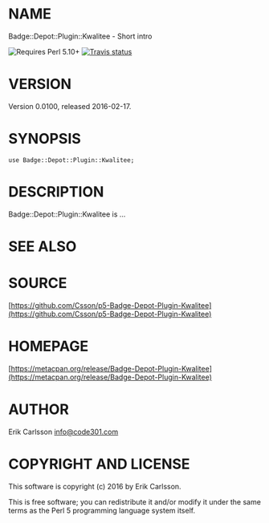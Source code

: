 # NAME

Badge::Depot::Plugin::Kwalitee - Short intro

![Requires Perl 5.10+](https://img.shields.io/badge/perl-5.10+-brightgreen.svg) [![Travis status](https://api.travis-ci.org/Csson/p5-Badge-Depot-Plugin-Kwalitee.svg?branch=master)](https://travis-ci.org/Csson/p5-Badge-Depot-Plugin-Kwalitee) 

# VERSION

Version 0.0100, released 2016-02-17.

# SYNOPSIS

    use Badge::Depot::Plugin::Kwalitee;

# DESCRIPTION

Badge::Depot::Plugin::Kwalitee is ...

# SEE ALSO

# SOURCE

[https://github.com/Csson/p5-Badge-Depot-Plugin-Kwalitee](https://github.com/Csson/p5-Badge-Depot-Plugin-Kwalitee)

# HOMEPAGE

[https://metacpan.org/release/Badge-Depot-Plugin-Kwalitee](https://metacpan.org/release/Badge-Depot-Plugin-Kwalitee)

# AUTHOR

Erik Carlsson <info@code301.com>

# COPYRIGHT AND LICENSE

This software is copyright (c) 2016 by Erik Carlsson.

This is free software; you can redistribute it and/or modify it under
the same terms as the Perl 5 programming language system itself.
